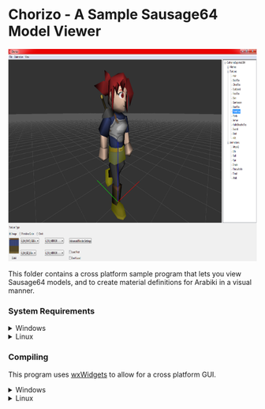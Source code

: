 # Chorizo - A Sample Sausage64 Model Viewer

<img src="../.github/Chorizo.png" width="800" height="430"/>

This folder contains a cross platform sample program that lets you view Sausage64 models, and to create material definitions for Arabiki in a visual manner.

### System Requirements
<details><summary>Windows</summary>
<p>
    
* Windows XP or higher.
* An OpenGL capable device.
</p>
</details>

<details><summary>Linux</summary>
<p>
    
* Ubuntu (Haven't tested with others)
* An OpenGL capable device.
</p>
</details>


### Compiling

This program uses [wxWidgets](https://www.wxwidgets.org/) to allow for a cross platform GUI. 

<details><summary>Windows</summary>
<p>

**If you cloned this repo, make sure that the GLM submodule was properly downloaded. Check the `Include` folder. If it does not have GLM inside, you must run `git submodule update --init --recursive`, or download GLM from [here](https://github.com/g-truc/glm) and place it there manually.**
    
Start by installing or building wxWidgets using this [guide](https://docs.wxwidgets.org/trunk/plat_msw_install.html). **Make sure you compile with OpenGL enabled.** If you are able to compile the OpenGL samples (located in wxWidgets/samples/opengl), then you have succeeded.

If you have successfully installed wxWidgets, then simply open `Chorizo.vcxproj` with Visual Studio 2019 or higher, and compile.

</p>
</details>

<details><summary>Linux</summary>
<p>

**If you cloned this repo, make sure that the GLM submodule was properly downloaded. Check the `Include` folder. If it does not have GLM inside, you must run `git submodule update --init --recursive`, or download GLM from [here](https://github.com/g-truc/glm) and place it there manually.**

Start by installing or building wxWidgets using this [guide](https://docs.wxwidgets.org/trunk/plat_gtk_install.html). **Make sure you compile with OpenGL enabled.** If you are able to compile the OpenGL samples (located in wxWidgets/samples/opengl), then you have succeeded.

If you have successfully installed wxWidgets, then simply run `make` to compile.

</details>